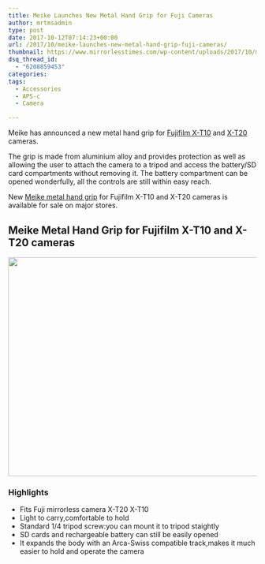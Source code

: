 ```yaml
---
title: Meike Launches New Metal Hand Grip for Fuji Cameras
author: mrtmsadmin
type: post
date: 2017-10-12T07:14:23+00:00
url: /2017/10/meike-launches-new-metal-hand-grip-fuji-cameras/
thumbnail: https://www.mirrorlesstimes.com/wp-content/uploads/2017/10/meike-launches-new-metal-hand-grip-fuji-cameras-750x550.jpg
dsq_thread_id:
  - "6208859453"
categories:
tags:
  - Accessories
  - APS-c
  - Camera

---
```

Meike has announced a new metal hand grip for <a href="http://amzn.to/2yiftnB" target="_blank" rel="noopener">Fujifilm X-T10</a> and <a href="http://amzn.to/2wPmZ68" target="_blank" rel="noopener">X-T20</a> cameras.

The grip is made from aluminium alloy and provides protection as well as allowing the user to attach the camera to a tripod and access the battery/SD card compartments without removing it. The battery compartment can be opened wonderfully, all the controls are still within easy reach.

New <a href="http://amzn.to/2gx5SQq" target="_blank" rel="follow external noopener noreferrer" data-wpel-link="external">Meike metal hand grip</a> for Fujifilm X-T10 and X-T20 cameras is available for sale on major stores.

## Meike Metal Hand Grip for Fujifilm X-T10 and X-T20 cameras

[<img class="aligncenter size-full wp-image-1296" src="https://i0.wp.com/www.mirrorlesstimes.com/wp-content/uploads/2017/10/meike-launches-new-metal-hand-grip-fuji-cameras.jpg?resize=600%2C444&#038;ssl=1" alt="" width="600" height="444" srcset="https://i0.wp.com/www.mirrorlesstimes.com/wp-content/uploads/2017/10/meike-launches-new-metal-hand-grip-fuji-cameras.jpg?w=950&ssl=1 950w, https://i0.wp.com/www.mirrorlesstimes.com/wp-content/uploads/2017/10/meike-launches-new-metal-hand-grip-fuji-cameras.jpg?resize=300%2C222&ssl=1 300w, https://i0.wp.com/www.mirrorlesstimes.com/wp-content/uploads/2017/10/meike-launches-new-metal-hand-grip-fuji-cameras.jpg?resize=768%2C568&ssl=1 768w, https://i0.wp.com/www.mirrorlesstimes.com/wp-content/uploads/2017/10/meike-launches-new-metal-hand-grip-fuji-cameras.jpg?resize=700%2C518&ssl=1 700w" sizes="(max-width: 600px) 100vw, 600px" data-recalc-dims="1" />][1]

### Highlights

<ul class="a-unordered-list a-vertical a-spacing-none">
  <li>
    <span class="a-list-item">Fits Fuji mirrorless camera X-T20 X-T10</span>
  </li>
  <li>
    <span class="a-list-item">Light to carry,comfortable to hold</span>
  </li>
  <li>
    <span class="a-list-item">Standard 1/4 tripod screw:you can mount it to tripod staightly</span>
  </li>
  <li>
    <span class="a-list-item">SD cards and rechargeable battery can still be easily opened</span>
  </li>
  <li>
    <span class="a-list-item">It expands the body with an Arca-Swiss compatible track,makes it much easier to hold and operate the camera</span>
  </li>
</ul>

 [1]: https://i0.wp.com/www.mirrorlesstimes.com/wp-content/uploads/2017/10/meike-launches-new-metal-hand-grip-fuji-cameras.jpg?ssl=1